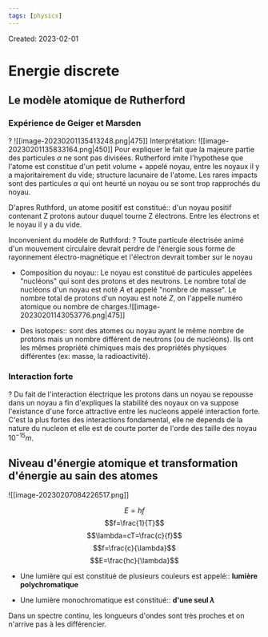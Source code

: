 ```yaml
---
tags: [physics] 
---
```

Created: 2023-02-01

# Energie discrete

## Le modèle atomique de Rutherford
### Expérience de Geiger et Marsden
?
![[image-20230201135413248.png|475]]
Interprétation:
![[image-20230201135833164.png|450]]
Pour expliquer le fait que la majeure partie des particules $\alpha$ ne sont pas divisées. Rutherford imite l'hypothese que l'atome est constitue d'un petit volume + appelé noyau, entre les noyaux il y a majoritairement du vide; structure lacunaire de l'atome. 
Les rares impacts sont des particules $\alpha$ qui ont heurté un noyau ou se sont trop rapprochés du noyau.
<!--SR:!2023-02-13,5,210-->

D'apres Ruthford, un atome positif est constitué:: d'un noyau positif contenant Z protons autour duquel tourne Z électrons. Entre les électrons et le noyau il y a du vide.
<!--SR:!2023-02-13,5,210-->

Inconvenient du modèle de Ruthford:
?
Toute particule électrisée animé d'un mouvement circulaire devrait perdre de l'énergie sous forme de rayonnement électro-magnétique et l'électron devrait tomber sur le noyau 
<!--SR:!2023-02-10,2,150-->

- Composition du noyau:: Le noyau est constitué de particules appelées "nucléons" qui sont des protons et des neutrons. Le nombre total de nucléons d'un noyau est noté $A$ et appelé "nombre de masse". Le nombre total de protons d'un noyau est noté $Z$, on l'appelle numéro atomique ou nombre de charges.![[image-20230201143053776.png|475]]
<!--SR:!2023-02-14,9,250-->
- Des isotopes:: sont des atomes ou noyau ayant le même nombre de protons mais un nombre différent de neutrons (ou de nucléons). Ils ont les mêmes propriété chimiques mais des propriétés physiques différentes (ex: masse, la radioactivité).
<!--SR:!2023-02-12,4,210-->

### Interaction forte 
?
Du fait de l'interaction électrique les protons dans un noyau se repousse dans un noyau a fin d'expliques la stabilité des noyaux  on va suppose l'existance d'une force attractive entre les nucleons appelé interaction forte. C'est la plus fortes des interactions fondamental, elle ne depends de la nature du nucleon et elle est de courte porter de l'orde des taille des noyau $10^{-15}m$.
<!--SR:!2023-02-10,2,214-->

## Niveau d'énergie atomique et transformation d'énergie au sain des atomes
![[image-20230207084226517.png]]

$$E=hf$$
$$f=\frac{1}{T}$$
$$\lambda=cT=\frac{c}{f}$$
$$f=\frac{c}{\lambda}$$
$$E=\frac{hc}{\lambda}$$

- Une lumière qui est constitué de plusieurs couleurs est appelé:: **lumière polychromatique**
<!--SR:!2023-02-09,1,194-->
- Une lumière monochromatique est constitué:: **d'une seul $\lambda$**
<!--SR:!2023-02-09,1,194-->

Dans un spectre continu, les longueurs d'ondes sont très proches et on n'arrive pas à les différencier.